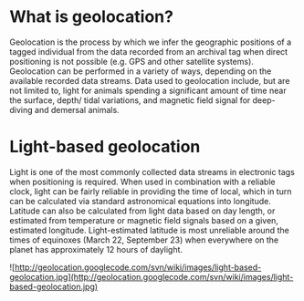 

# What is geolocation? #

Geolocation is the process by which we infer the geographic positions of a tagged individual from the data recorded from an archival tag when direct positioning is not possible (e.g. GPS and other satellite systems). Geolocation can be performed in a variety of ways, depending on the available recorded data streams. Data used to geolocation include, but are not limited to, light for animals spending a significant amount of time near the surface, depth/ tidal variations, and magnetic field signal for deep-diving and demersal animals.

# Light-based geolocation #

Light is one of the most commonly collected data streams in electronic tags when positioning is required. When used in combination with a reliable clock, light can be fairly reliable in providing the time of local, which in turn can be calculated via standard astronomical equations into longitude. Latitude can also be calculated from light data based on day length, or estimated from temperature or magnetic field signals based on a given, estimated longitude. Light-estimated latitude is most unreliable around the times of equinoxes (March 22, September 23) when everywhere on the planet has approximately 12 hours of daylight.

![http://geolocation.googlecode.com/svn/wiki/images/light-based-geolocation.jpg](http://geolocation.googlecode.com/svn/wiki/images/light-based-geolocation.jpg)
